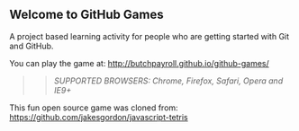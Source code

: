 ## Welcome to GitHub Games

A project based learning activity for people who are getting started with Git and GitHub.

You can play the game at: http://butchpayroll.github.io/github-games/

>> _*SUPPORTED BROWSERS*: Chrome, Firefox, Safari, Opera and IE9+_

This fun open source game was cloned from: https://github.com/jakesgordon/javascript-tetris
